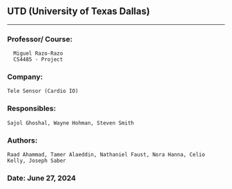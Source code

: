## UTD (University of Texas Dallas)
<hr />

### Professor/ Course:
      Miguel Razo-Razo
      CS4485 - Project
### Company: 
    Tele Sensor (Cardio IO)
### Responsibles: 
    Sajol Ghoshal, Wayne Hohman, Steven Smith
### Authors: 
    Raad Ahammad, Tamer Alaeddin, Nathaniel Faust, Nora Hanna, Celio Kelly, Joseph Saber
    
### Date: June 27, 2024
